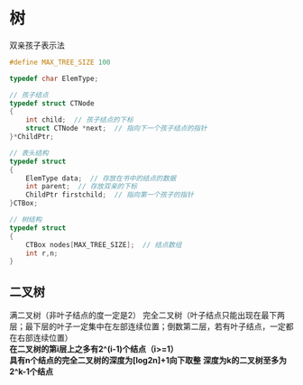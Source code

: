 树
====

双亲孩子表示法
```c
#define MAX_TREE_SIZE 100

typedef char ElemType;

// 孩子结点
typedef struct CTNode
{
	int child;  // 孩子结点的下标
	struct CTNode *next;  // 指向下一个孩子结点的指针
}*ChildPtr;

// 表头结构
typedef struct
{
	ElemType data;  // 存放在书中的结点的数据
	int parent;  // 存放双亲的下标
	ChildPtr firstchild;  // 指向第一个孩子的指针
}CTBox;

// 树结构
typedef struct
{
	CTBox nodes[MAX_TREE_SIZE];  // 结点数组
	int r,n;
}
```

二叉树
----

满二叉树（非叶子结点的度一定是2）
完全二叉树（叶子结点只能出现在最下两层；最下层的叶子一定集中在左部连续位置；倒数第二层，若有叶子结点，一定都在右部连续位置）    
**在二叉树的第i层上之多有2^(i-1)个结点（i>=1）**     
**具有n个结点的完全二叉树的深度为[log2n]+1向下取整**
**深度为k的二叉树至多为2^k-1个结点**     

